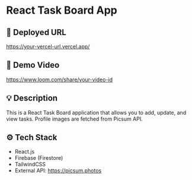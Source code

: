 # React Task Board App

## 🔗 Deployed URL
https://your-vercel-url.vercel.app/

## 📸 Demo Video
https://www.loom.com/share/your-video-id

## 💡 Description
This is a React Task Board application that allows you to add, update, and view tasks. Profile images are fetched from Picsum API.

## ⚙️ Tech Stack
- React.js
- Firebase (Firestore)
- TailwindCSS
- External API: https://picsum.photos
